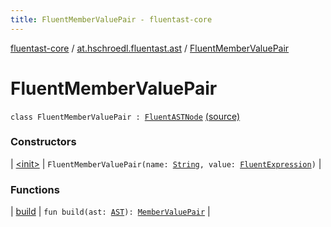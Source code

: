 ```yaml
---
title: FluentMemberValuePair - fluentast-core
---
```


[fluentast-core](../../index.html) / [at.hschroedl.fluentast.ast](../index.html) / [FluentMemberValuePair](.)

# FluentMemberValuePair

`class FluentMemberValuePair : `[`FluentASTNode`](../-fluent-a-s-t-node/index.html) [(source)](https://github.com/hschroedl/FluentAST/tree/master/core/src/main/kotlin//at.hschroedl.fluentast/ast/ASTNode.kt#L86)

### Constructors

| [&lt;init&gt;](-init-.html) | `FluentMemberValuePair(name: `[`String`](https://kotlinlang.org/api/latest/jvm/stdlib/kotlin/-string/index.html)`, value: `[`FluentExpression`](../../at.hschroedl.fluentast.ast.expression/-fluent-expression/index.html)`)` |

### Functions

| [build](build.html) | `fun build(ast: `[`AST`](https://help.eclipse.org/neon/topic/org.eclipse.jdt.doc.isv/reference/api/org/eclipse/jdt/core/dom/AST.html)`): `[`MemberValuePair`](https://help.eclipse.org/neon/topic/org.eclipse.jdt.doc.isv/reference/api/org/eclipse/jdt/core/dom/MemberValuePair.html) |

